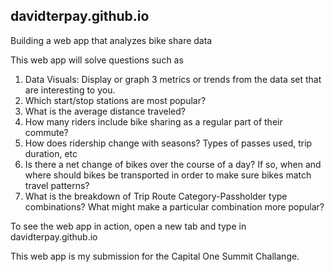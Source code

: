 ## davidterpay.github.io
Building a web app that analyzes bike share data

This web app will solve questions such as 
1. Data Visuals: Display or graph 3 metrics or trends from the data set that are interesting to you.
2. Which start/stop stations are most popular?
3. What is the average distance traveled?
4. How many riders include bike sharing as a regular part of their commute?
5. How does ridership change with seasons? Types of passes used, trip duration, etc
6. Is there a net change of bikes over the course of a day? If so, when and where should bikes be transported in order to make sure bikes match travel patterns?
7. What is the breakdown of Trip Route Category-Passholder type combinations? What might make a particular combination more popular?

To see the web app in action, open a new tab and type in davidterpay.github.io

This web app is my submission for the Capital One Summit Challange.

